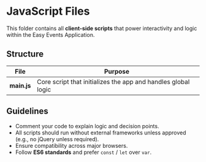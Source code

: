 # JavaScript Files

This folder contains all **client-side scripts** that power interactivity and logic within the Easy Events Application.

## Structure
| File | Purpose |
|------|----------|
| **main.js** | Core script that initializes the app and handles global logic |

## Guidelines
- Comment your code to explain logic and decision points.
- All scripts should run without external frameworks unless approved (e.g., no jQuery unless required).
- Ensure compatibility across major browsers.
- Follow **ES6 standards** and prefer `const` / `let` over `var`.
